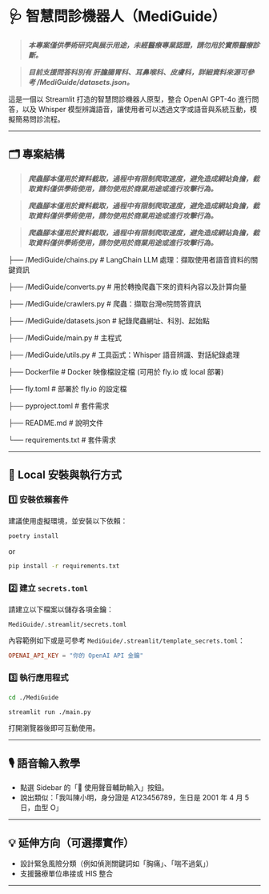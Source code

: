 # 🩺 智慧問診機器人（MediGuide）

> **_本專案僅供學術研究與展示用途，未經醫療專業認證，請勿用於實際醫療診斷。_**

> **_目前支援問答科別有 肝膽腸胃科、耳鼻喉科、皮膚科，詳細資料來源可參考 /MediGuide/datasets.json。_**

這是一個以 Streamlit 打造的智慧問診機器人原型，整合 OpenAI GPT-4o 進行問答，以及 Whisper 模型辨識語音，讓使用者可以透過文字或語音與系統互動，模擬簡易問診流程。

---

## 🗂️ 專案結構

> **_爬蟲腳本僅用於資料截取，過程中有限制爬取速度，避免造成網站負擔，截取資料僅供學術使用，請勿使用於商業用途或進行攻擊行為。_**

> **_爬蟲腳本僅用於資料截取，過程中有限制爬取速度，避免造成網站負擔，截取資料僅供學術使用，請勿使用於商業用途或進行攻擊行為。_**

> **_爬蟲腳本僅用於資料截取，過程中有限制爬取速度，避免造成網站負擔，截取資料僅供學術使用，請勿使用於商業用途或進行攻擊行為。_**

├── /MediGuide/chains.py           # LangChain LLM 處理：擷取使用者語音資料的關鍵資訊

├── /MediGuide/converts.py           # 用於轉換爬蟲下來的資料內容以及計算向量

├── /MediGuide/crawlers.py           # 爬蟲：擷取台灣e院問答資訊

├── /MediGuide/datasets.json           # 紀錄爬蟲網址、科別、起始點

├── /MediGuide/main.py              # 主程式

├── /MediGuide/utils.py            # 工具函式：Whisper 語音辨識、對話紀錄處理


├── Dockerfile    # Docker 映像檔設定檔 (可用於 fly.io 或 local 部署)

├── fly.toml    # 部署於 fly.io 的設定檔

├── pyproject.toml    # 套件需求

├── README.md           # 說明文件

└── requirements.txt    # 套件需求

---

## 🚀 Local 安裝與執行方式

### 1️⃣ 安裝依賴套件
建議使用虛擬環境，並安裝以下依賴：

```bash
poetry install
```

or 
```bash
pip install -r requirements.txt
```

### 2️⃣ 建立 `secrets.toml`

請建立以下檔案以儲存各項金鑰：

```
MediGuide/.streamlit/secrets.toml
```

內容範例如下或是可參考 `MediGuide/.streamlit/template_secrets.toml`：

```toml
OPENAI_API_KEY = "你的 OpenAI API 金鑰"
```

### 3️⃣ 執行應用程式

```bash
cd ./MediGuide
```

```bash
streamlit run ./main.py
```

打開瀏覽器後即可互動使用。

---

## 🎙️ 語音輸入教學

- 點選 Sidebar 的「🎤 使用聲音輔助輸入」按鈕。
- 說出類似：「我叫陳小明，身分證是 A123456789，生日是 2001 年 4 月 5 日，血型 O」

---

## 💡 延伸方向（可選擇實作）

- 設計緊急風險分類（例如偵測關鍵詞如「胸痛」、「喘不過氣」）
- 支援醫療單位串接或 HIS 整合

---
